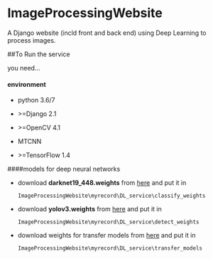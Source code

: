 # ImageProcessingWebsite
A Django website (incld front and back end) using Deep Learning to process images.

##To Run the service

you need...

#### environment

- python 3.6/7

- \>=Django 2.1
- \>=OpenCV 4.1
- MTCNN
- \>=TensorFlow 1.4

####models for deep neural networks

- download **darknet19_448.weights** from [here](  https://github.com/pjreddie/darknet) and put it in 

  ```
  ImageProcessingWebsite\myrecord\DL_service\classify_weights
  ```

- download **yolov3.weights** from [here](  https://github.com/pjreddie/darknet) and put it in

  ```
  ImageProcessingWebsite\myrecord\DL_service\detect_weights
  ```

- download weights for transfer models from [here](https://github.com/jcjohnson/fast-neural-style) and put it in

  ```
  ImageProcessingWebsite\myrecord\DL_service\transfer_models
  ```

  